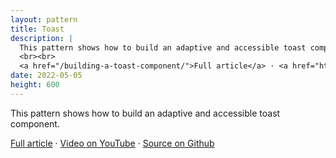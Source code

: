 ```yaml
---
layout: pattern
title: Toast
description: |
  This pattern shows how to build an adaptive and accessible toast component.
  <br><br>
  <a href="/building-a-toast-component/">Full article</a> · <a href="https://www.youtube.com/watch?v=R75ZVW4LW5o">Video on YouTube</a> · <a href="https://github.com/argyleink/gui-challenges/tree/main/toast">Source on Github</a>
date: 2022-05-05
height: 600
---
```


This pattern shows how to build an adaptive and accessible toast component.

<a href="/building-a-toast-component/">Full article</a> · <a href="https://www.youtube.com/watch?v=R75ZVW4LW5o">Video on YouTube</a> · <a href="https://github.com/argyleink/gui-challenges/tree/main/toast">Source on Github</a>
